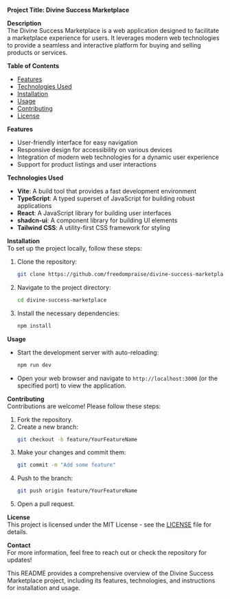 **Project Title: Divine Success Marketplace**

**Description**  
The Divine Success Marketplace is a web application designed to facilitate a marketplace experience for users. It leverages modern web technologies to provide a seamless and interactive platform for buying and selling products or services.

**Table of Contents**  
- [Features](#features)  
- [Technologies Used](#technologies-used)  
- [Installation](#installation)  
- [Usage](#usage)  
- [Contributing](#contributing)  
- [License](#license)  

**Features**  
- User-friendly interface for easy navigation  
- Responsive design for accessibility on various devices  
- Integration of modern web technologies for a dynamic user experience  
- Support for product listings and user interactions  

**Technologies Used**  
- **Vite**: A build tool that provides a fast development environment  
- **TypeScript**: A typed superset of JavaScript for building robust applications  
- **React**: A JavaScript library for building user interfaces  
- **shadcn-ui**: A component library for building UI elements  
- **Tailwind CSS**: A utility-first CSS framework for styling  

**Installation**  
To set up the project locally, follow these steps:  
1. Clone the repository:  
   ```bash  
   git clone https://github.com/freedompraise/divine-success-marketplace.git  
   ```  
2. Navigate to the project directory:  
   ```bash  
   cd divine-success-marketplace  
   ```  
3. Install the necessary dependencies:  
   ```bash  
   npm install  
   ```  

**Usage**  
- Start the development server with auto-reloading:  
   ```bash  
   npm run dev  
   ```  
- Open your web browser and navigate to `http://localhost:3000` (or the specified port) to view the application.  

**Contributing**  
Contributions are welcome! Please follow these steps:  
1. Fork the repository.  
2. Create a new branch:  
   ```bash  
   git checkout -b feature/YourFeatureName  
   ```  
3. Make your changes and commit them:  
   ```bash  
   git commit -m "Add some feature"  
   ```  
4. Push to the branch:  
   ```bash  
   git push origin feature/YourFeatureName  
   ```  
5. Open a pull request.  

**License**  
This project is licensed under the MIT License - see the [LICENSE](LICENSE) file for details.  

**Contact**  
For more information, feel free to reach out or check the repository for updates!  

This README provides a comprehensive overview of the Divine Success Marketplace project, including its features, technologies, and instructions for installation and usage.
